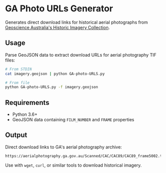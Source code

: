 # GA Photo URLs Generator

Generates direct download links for historical aerial photographs from [Geoscience Australia's Historic Imagery Collection](https://www.ga.gov.au/scientific-topics/national-location-information/historical-aerial-photography).

## Usage

Parse GeoJSON data to extract download URLs for aerial photography TIF files:

```bash
# From STDIN
cat imagery.geojson | python GA-photo-URLS.py

# From file
python GA-photo-URLS.py -f imagery.geojson
```

## Requirements

* Python 3.6+
* GeoJSON data containing `FILM_NUMBER` and `FRAME` properties

## Output

Direct download links to GA's aerial photography archive:

```
https://aerialphotography.ga.gov.au/Scanned/CAC/CAC89/CAC89_frame5002.tif
```

Use with `wget`, `curl`, or similar tools to download historical imagery.

